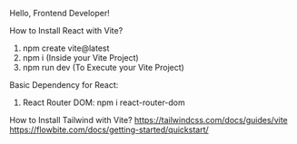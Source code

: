 Hello, Frontend Developer!

How to Install React with Vite?
1. npm create vite@latest
2. npm i (Inside your Vite Project)
3. npm run dev (To Execute your Vite Project)

Basic Dependency for React:
1. React Router DOM: npm i react-router-dom

How to Install Tailwind with Vite? 
https://tailwindcss.com/docs/guides/vite 
https://flowbite.com/docs/getting-started/quickstart/